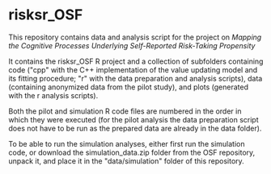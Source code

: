 # risksr_OSF
This repository contains data and analysis script for the project on *Mapping the Cognitive Processes Underlying Self-Reported Risk-Taking Propensity*

It contains the risksr_OSF R project and a collection of subfolders containing code ("cpp" with the C++ implementation of the value updating model and its fitting procedure; "r" with the data preparation and analysis scripts), data (containing anonymized data from the pilot study), and plots (generated with the r analysis scripts).

Both the pilot and simulation R code files are numbered in the order in which they were executed (for the pilot analysis the data preparation script does not have to be run as the prepared data are already in the data folder).

To be able to run the simulation analyses, either first run the simulation code, or download the simulation_data.zip folder from the OSF repository, unpack it, and place it in the "data/simulation" folder of this repository.
